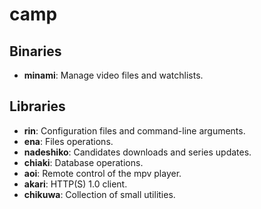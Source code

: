 # camp

## Binaries

* **minami**: Manage video files and watchlists.

## Libraries

* **rin**: Configuration files and command-line arguments.
* **ena**: Files operations.
* **nadeshiko**: Candidates downloads and series updates.
* **chiaki**: Database operations.
* **aoi**: Remote control of the mpv player.
* **akari**: HTTP(S) 1.0 client.
* **chikuwa**: Collection of small utilities.
